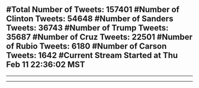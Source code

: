 #Total Number of Tweets: 157401 
#Number of Clinton Tweets: 54648
#Number of Sanders Tweets: 36743
#Number of Trump Tweets: 35687
#Number of Cruz Tweets: 22501
#Number of Rubio Tweets: 6180
#Number of Carson Tweets: 1642
#Current Stream Started at Thu Feb 11 22:36:02 MST
---
---
---
